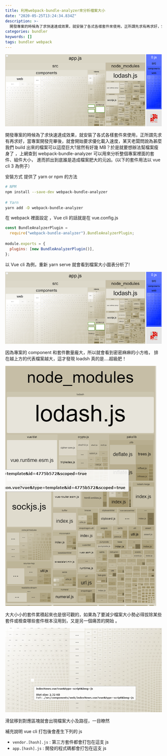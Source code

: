 ```yaml
---
title: 利用webpack-bundle-analyzer來分析檔案大小
date: "2020-05-25T13:24:34.834Z"
description: >-
  開發專案的時候為了求快速達成效果，就安裝了各式各樣套件來使用，正所謂先求有再求好，當專案開發完畢後，就會開始要求優化載入速度，某天老闆問說為甚麼我們build出來的檔案可以這麼巨大?居然有好幾MB？於是就要想辦法幫檔案瘦身了…
categories: bundler
keywords: []
tags: bundler webpack
---
```


![](/img/1__hwEPGCV0WcCF2UM9qlgVwg.png)

開發專案的時候為了求快速達成效果，就安裝了各式各樣套件來使用，正所謂先求有再求好，當專案開發完畢後，就會開始要求優化載入速度，某天老闆問說為甚麼我們 build 出來的檔案可以這麼巨大?居然有好幾 MB？於是就要想辦法幫檔案瘦身了 ，上網查到 webpack-bundle-analyzer 可以用來分析整個專案裡面的套件、組件大小， 進而抓出到底誰是造成檔案肥大的元凶。(以下的套件用法以 vue cli 3 為例子）

安裝方式 提供了 yarn or npm 的方法

```bash
# NPM
npm install --save-dev webpack-bundle-analyzer

# Yarn
yarn add -D webpack-bundle-analyzer
```

在 webpack 裡面設定 ，Vue cli 的話就是在 vue.config.js

```javascript
const BundleAnalyzerPlugin =
  require("webpack-bundle-analyzer").BundleAnalyzerPlugin;

module.exports = {
  plugins: [new BundleAnalyzerPlugin()],
};
```

以 Vue cli 為例，重新 yarn serve 就會看到檔案大小圖表分析了!

![](/img/1__hwEPGCV0WcCF2UM9qlgVwg.png)

因為專案的 component 和套件數量龐大，所以就會看到密密麻麻的小方格， 排在越上方的代表檔案越大，這才發現 loadsh 真的是....超級肥！

![](/img/1__NH4maRj6gD9iWQkl4as57A.png)

大大小小的套件累積起來也是很可觀的，如果為了要減少檔案大小勢必得拔除某些套件或檢查哪些套件根本沒用到，又是另一個痛苦的開始 。

![](/img/1__oz__mEA34pTeUjnTyybj1TQ.png)

滑鼠移到對應區塊就會出現檔案大小及路徑，一目暸然

補充說明 vue cli 打包後會產生下列的 js

- `vendor.[hash].js` : 第三方套件都會打包在這支 js
- `app.[hash].js` : 開發的程式碼都會打包在這支 js
